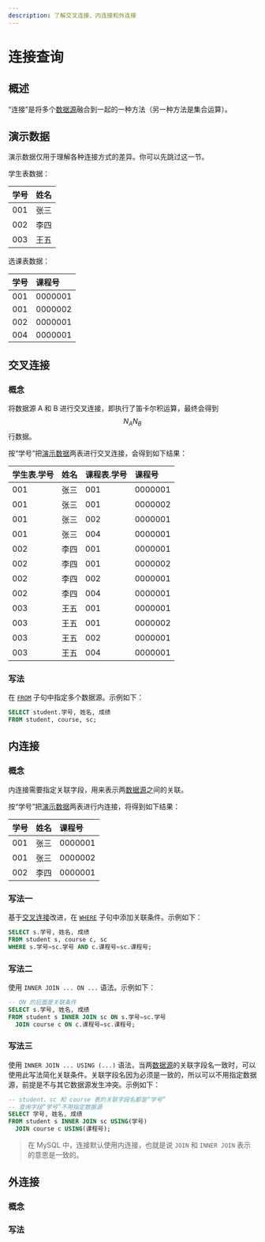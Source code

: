 ```yaml
---
description: 了解交叉连接、内连接和外连接
---
```


# 连接查询

## 概述 <a id="summary"></a>

“连接”是将多个[数据源](basic_query.md#from)融合到一起的一种方法（另一种方法是集合运算）。

## 演示数据

演示数据仅用于理解各种连接方式的差异。你可以先跳过这一节。

学生表数据：

| 学号 | 姓名 |
| :--- | :--- |
| 001 | 张三 |
| 002 | 李四 |
| 003 | 王五 |

选课表数据：

| 学号 | 课程号 |
| :--- | :--- |
| 001 | 0000001 |
| 001 | 0000002 |
| 002 | 0000001 |
| 004 | 0000001 |

## 交叉连接 <a id="cross_join"></a>

### 概念

将数据源 A 和 B 进行交叉连接，即执行了笛卡尔积运算，最终会得到 $$N_{A}N_{B}$$ 行数据。  

按“学号”把[演示数据](join_query.md#yan-shi-shu-ju)两表进行交叉连接，会得到如下结果：

| 学生表.学号 | 姓名 | 课程表.学号 | 课程号 |
| :--- | :--- | :--- | :--- |
| 001 | 张三 | 001 | 0000001 |
| 001 | 张三 | 001 | 0000002 |
| 001 | 张三 | 002 | 0000001 |
| 001 | 张三 | 004 | 0000001 |
| 002 | 李四 | 001 | 0000001 |
| 002 | 李四 | 001 | 0000002 |
| 002 | 李四 | 002 | 0000001 |
| 002 | 李四 | 004 | 0000001 |
| 003 | 王五 | 001 | 0000001 |
| 003 | 王五 | 001 | 0000002 |
| 003 | 王五 | 002 | 0000001 |
| 003 | 王五 | 004 | 0000001 |

### 写法

在 [`FROM`](basic_query.md#from) 子句中指定多个数据源。示例如下：

```sql
SELECT student.学号, 姓名, 成绩
FROM student, course, sc;
```

## 内连接 <a id="inner_join"></a>

### 概念

内连接需要指定关联字段，用来表示两[数据源](basic_query.md#from)之间的关联。

按“学号”把[演示数据](join_query.md#yan-shi-shu-ju)两表进行内连接，将得到如下结果：

| 学号 | 姓名 | 课程号 |
| :--- | :--- | :--- |
| 001 | 张三 | 0000001 |
| 001 | 张三 | 0000002 |
| 002 | 李四 | 0000001 |

### 写法一

基于[交叉连接](join_query.md#cross_join)改进，在 [`WHERE`](basic_query.md#where) 子句中添加关联条件。示例如下：

```sql
SELECT s.学号, 姓名, 成绩
FROM student s, course c, sc
WHERE s.学号=sc.学号 AND c.课程号=sc.课程号;
```

### 写法二

使用 `INNER JOIN ... ON ...` 语法。示例如下：

```sql
-- ON 的后面是关联条件
SELECT s.学号, 姓名, 成绩
FROM student s INNER JOIN sc ON s.学号=sc.学号
  JOIN course c ON c.课程号=sc.课程号;
```

### 写法三

使用 `INNER JOIN ... USING (...)` 语法，当两[数据源](basic_query.md#from)的关联字段名一致时，可以使用此写法简化关联条件。关联字段名因为必须是一致的，所以可以不用指定数据源，前提是不与其它数据源发生冲突。示例如下：

```sql
-- student、sc 和 course 表的关联字段名都是“学号”
-- 查询字段“学号”不用指定数据源
SELECT 学号, 姓名, 成绩
FROM student s INNER JOIN sc USING(学号)
  JOIN course c USING(课程号);
```

> 在 MySQL 中，连接默认使用内连接，也就是说 `JOIN` 和 `INNER JOIN` 表示的意思是一致的。

## 外连接 <a id="outer_join"></a>

### 概念

### 写法

